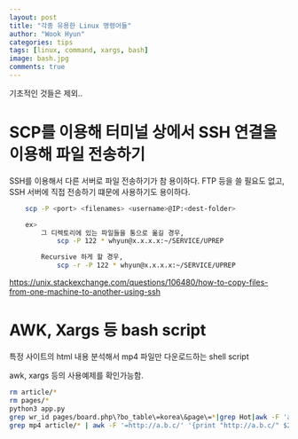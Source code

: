```yaml
---
layout: post
title: "각종 유용한 Linux 명령어들"
author: "Wook Hyun"
categories: tips
tags: [linux, command, xargs, bash]
image: bash.jpg
comments: true
---
```


기초적인 것들은 제외..


# SCP를 이용해 터미널 상에서 SSH 연결을 이용해 파일 전송하기

SSH를 이용해서 다른 서버로 파일 전송하기가 참 용이하다. FTP 등을 쓸 필요도 없고, SSH 서버에 직접 전송하기 떄문에 사용하기도 용이하다.

```bash
    scp -P <port> <filenames> <username>@IP:<dest-folder>

    ex>
        그 디렉토리에 있는 파일들을 통으로 옮길 경우,
            scp -P 122 * whyun@x.x.x.x:~/SERVICE/UPREP

        Recursive 하게 할 경우,
            scp -r -P 122 * whyun@x.x.x.x:~/SERVICE/UPREP
```



https://unix.stackexchange.com/questions/106480/how-to-copy-files-from-one-machine-to-another-using-ssh




# AWK, Xargs 등 bash script

특정 사이트의 html 내용 분석해서 mp4 파일만 다운로드하는 shell script

awk, xargs 등의 사용예제를 확인가능함.

```bash
rm article/*
rm pages/*
python3 app.py
grep wr_id pages/board.php\?bo_table\=korea\&page\=*|grep Hot|awk -F 'a href=\"' '{ print $2 }'|awk -F '&amp;page' '{print $1}' | sed 's/\&amp;/\&/' | xargs wget -P article
grep mp4 article/* | awk -F '=http://a.b.c/' '{print "http://a.b.c/" $2}'| awk -F '&amp' '{print $1}'| xargs wget -x
```

